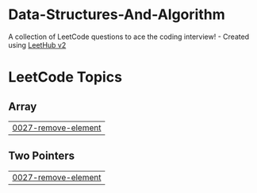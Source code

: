 # Data-Structures-And-Algorithm
A collection of LeetCode questions to ace the coding interview! - Created using [LeetHub v2](https://github.com/arunbhardwaj/LeetHub-2.0)

<!---LeetCode Topics Start-->
# LeetCode Topics
## Array
|  |
| ------- |
| [0027-remove-element](https://github.com/pushkar-chavhan/Data-Structures-And-Algorithm/tree/master/0027-remove-element) |
## Two Pointers
|  |
| ------- |
| [0027-remove-element](https://github.com/pushkar-chavhan/Data-Structures-And-Algorithm/tree/master/0027-remove-element) |
<!---LeetCode Topics End-->